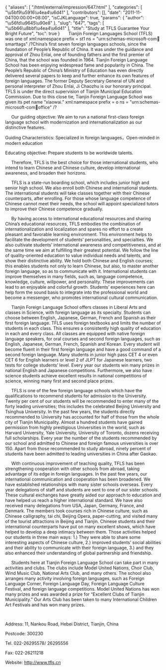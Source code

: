 {
    "aliases": [
        "/html/external/impression/647.html"
    ],
    "categories": [
        "\u5bf9\u5916\u4ea4\u6d41"
    ],
    "contributors": [],
    "date": "2011-11-04T00:00:00+08:00",
    "isCJKLanguage": true,
    "params": {
        "author": "\u56fd\u9645\u90e8"
    },
    "slug": "647",
    "tags": [
        "\u5b66\u8bbf\u4ea4\u6d41"
    ],
    "title": "Study at TFLS Guarantee Your Bright Future",
    "toc": true
}
      Tianjin Foreign Languages School (TFLS) was one of xml:namespace prefix = st1 ns = "urn:schemas-microsoft-com:office:smarttags" /?China’s first seven foreign languages schools, since the foundation of People’s Republic of China. It was under the guidance and approval of Zhou Enlai, one of founding fathers and the first premier of China, that the school was founded in 1964. Tianjin Foreign Language School has been enjoying widespread fame and popularity in China. The People’s Republic of China’s Ministry of Education has even directly delivered several papers to keep and further enhance its own features of foreign languages. The former Deputy Secretary General of UN and personal interpreter of Zhou Enlai, Ji Chaozhu is our honorary principal. TFLS is under the direct supervision of Tianjin Municipal Education Commission. Due to this close tie, Tianjin Foreign Language School was given its pet name “xiaowai.” xml:namespace prefix = o ns = "urn:schemas-microsoft-com:office:office" /?

     Our guiding objective: We aim to run a national first-class foreign language school with modernization and internationalization as our distinctive features.

Guiding Characteristics: Specialized in foreign languages，Open-minded in modern education

Educating objective: Prepare students to be worldwide talents.

     Therefore, TFLS is the best choice for those international students, who intend to learn Chinese and Chinese culture, develop international awareness, and broaden their horizons. 

     TFLS is a state-run boarding school, which includes junior high and senior high school. We also enroll both Chinese and international students. The international students will take classes together with their Chinese counterparts, after enrolling. For those whose language competence of Chinese cannot meet their needs, the school will appoint specialized tutors to improve their Chinese competence gradually. 

     By having access to international educational resources and sharing China’s educational resources, TFLS embodies the combination of internationalization and localization and spares no effort to a create pleasant and favorable learning environment. This environment helps to facilitate the development of students’ personalities, and specialties. We also cultivate students’ international awareness and competitiveness, and at the same time we aim at fulfilling their greatest potential. We follow the line of quality-oriented education to value individual needs and talents, and show their distinctive ability. We hold both Chinese and English courses; this enables students not only to learn Chinese, but also, to master another foreign language, so as to communicate with it. International students can improve themselves in many fields, such as, language competence, knowledge, culture, willpower, and personality. These improvements can lead to an enjoyable and colorful growth. Students’ experiences here can help form the sound basis to integrate into the professional world and become a messenger, who promotes international cultural communication. 

     Tianjin Foreign Language School offers classes in Liberal Arts and classes in Science, with foreign language as its specialty. Students can choose between English, Japanese, German, French and Spanish as their first foreign language. TFLS uses foreign textbooks and limits the number of students in each class. This ensures a consistently high quality of education in each and every class. All classes are equipped with native foreign language speakers, for oral courses and second foreign languages, such as English, Japanese, German, French, Spanish and Korean. Every student will become fluent in their first foreign language and have a good command of a second foreign language. Many students in junior high pass CET 4 or even CET 6 for English learners or level 2 of JLPT for Japanese learners, two tests for college students’ level. Every year our students win many prizes in national English and Japanese competitions. Furthermore, we also have science students achieve excellent results in national competitions of science, winning many first and second place prizes. 

     TFLS is one of the few foreign language schools which have the qualifications to recommend students for admission to the University. Twenty per cent of our students will be recommended to enter many of the forty leading universities; this includes the celebrated Beijing University and Tsinghua University. In the past few years, the students directly recommended to University has accounted for half of those from the whole city of Tianjin Municipality. Almost a hundred students have gained permission from highly prestigious Universities in the world, such as Harvard University, Yale University, University of Toronto, dozens receiving full scholarships. Every year the number of the students recommended by our school and admitted to Chinese and foreign famous universities is over 150. Apart from those recommended to study abroad, ninety percent of students have been admitted to leading universities in China after Gaokao. 

     With continuous improvement of teaching quality, TFLS has been strengthening cooperation with other schools from abroad, taking advantage of its edge in foreign languages. In the past few years, our international communication and cooperation has been broadened. We have established relationships with many sister schools overseas. Every year delegations of staff and students are sent to one of our sister schools. These cultural exchanges have greatly aided our approach to education and have helped us reach a higher international standard. We have also received many delegations from USA, Japan, Germany, France, and Denmark. The members took courses rich in Chinese culture, such as Chinese calligraphy, tai chi, Beijing Opera, paper-cutting, and visited many of the tourist attractions in Beijing and Tianjin. Chinese students and their international counterparts have put on many excellent shows, which have helped to develop a deep intimacy between them. Those activities helped our students in three main ways: 1.) They were able to share some interesting aspects of Chinese culture, 2.) improved students’ social abilities and their ability to communicate with their foreign language, 3.) and they also enhanced their understanding of global partnership and friendship.

     Students here at Tianjin Foreign Language School can take part in many activities and clubs. The clubs include Model United Nations, Choir Club, Wind Music Club, National Arts Club, and many others. The school also arranges many activity involving foreign languages, such as Foreign Language Corner, Foreign Language Day, Foreign Language Culture Festival, and foreign language competitions. Model United Nations has won many prizes and was awarded a prize for “Excellent Clubs of Tianjin Municipality.” Our Arts Club has been taken to many International Children Art Festivals and has won many prizes. 

 

Address: 11, Nankou Road, Hebei District, Tianjin, China

Postcode: 300230 

Tel. 022-26295578/ 26295556

Fax: 022-26211218

Website: http://www.tfls.cn


